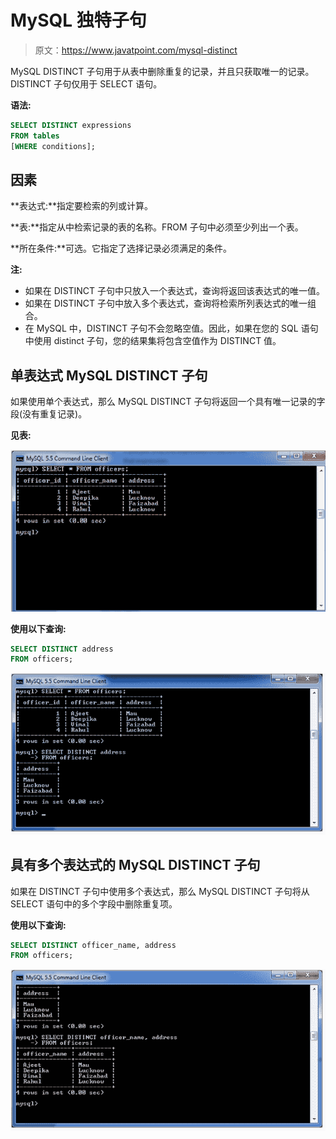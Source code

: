 # MySQL 独特子句

> 原文：<https://www.javatpoint.com/mysql-distinct>

MySQL DISTINCT 子句用于从表中删除重复的记录，并且只获取唯一的记录。DISTINCT 子句仅用于 SELECT 语句。

**语法:**

```sql
SELECT DISTINCT expressions
FROM tables
[WHERE conditions];

```

## 因素

**表达式:**指定要检索的列或计算。

**表:**指定从中检索记录的表的名称。FROM 子句中必须至少列出一个表。

**所在条件:**可选。它指定了选择记录必须满足的条件。

**注:**

*   如果在 DISTINCT 子句中只放入一个表达式，查询将返回该表达式的唯一值。
*   如果在 DISTINCT 子句中放入多个表达式，查询将检索所列表达式的唯一组合。
*   在 MySQL 中，DISTINCT 子句不会忽略空值。因此，如果在您的 SQL 语句中使用 distinct 子句，您的结果集将包含空值作为 DISTINCT 值。

## 单表达式 MySQL DISTINCT 子句

如果使用单个表达式，那么 MySQL DISTINCT 子句将返回一个具有唯一记录的字段(没有重复记录)。

**见表:**

![MySQL distinct clause 1](img/0aeae5a67283dc5b5f4a51a9bf247360.png)

**使用以下查询:**

```sql
SELECT DISTINCT address
FROM officers;

```

![MySQL distinct clause 2](img/c131e286972253f8b980e62aabf36790.png)

## 具有多个表达式的 MySQL DISTINCT 子句

如果在 DISTINCT 子句中使用多个表达式，那么 MySQL DISTINCT 子句将从 SELECT 语句中的多个字段中删除重复项。

**使用以下查询:**

```sql
SELECT DISTINCT officer_name, address
FROM officers;

```

![MySQL distinct clause 3](img/3b8b375ea277b9569910c3a07573e506.png)
